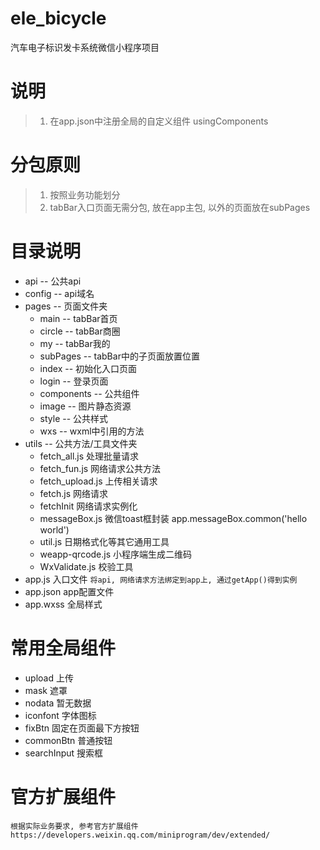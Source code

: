 # ele_bicycle
汽车电子标识发卡系统微信小程序项目
# 说明
> 1. 在app.json中注册全局的自定义组件 usingComponents
# 分包原则
> 1. 按照业务功能划分
> 2. tabBar入口页面无需分包, 放在app主包, 以外的页面放在subPages
# 目录说明
+ api -- 公共api
+ config -- api域名
+ pages -- 页面文件夹
  + main -- tabBar首页
  + circle -- tabBar商圈
  + my -- tabBar我的
  + subPages -- tabBar中的子页面放置位置
  + index -- 初始化入口页面
  + login -- 登录页面
  + components -- 公共组件
  + image -- 图片静态资源
  + style -- 公共样式
  + wxs -- wxml中引用的方法
+ utils -- 公共方法/工具文件夹
  + fetch_all.js 处理批量请求
  + fetch_fun.js 网络请求公共方法
  + fetch_upload.js 上传相关请求
  + fetch.js 网络请求
  + fetchInit 网络请求实例化
  + messageBox.js 微信toast框封装 app.messageBox.common('hello world')
  + util.js 日期格式化等其它通用工具
  + weapp-qrcode.js 小程序端生成二维码
  + WxValidate.js 校验工具
+ app.js 入口文件
  ` 将api, 网络请求方法绑定到app上, 通过getApp()得到实例 `
+ app.json app配置文件
+ app.wxss 全局样式

# 常用全局组件
+ upload 上传
+ mask 遮罩
+ nodata 暂无数据
+ iconfont 字体图标
+ fixBtn 固定在页面最下方按钮
+ commonBtn 普通按钮
+ searchInput 搜索框
# 官方扩展组件
` 根据实际业务要求, 参考官方扩展组件https://developers.weixin.qq.com/miniprogram/dev/extended/ `
